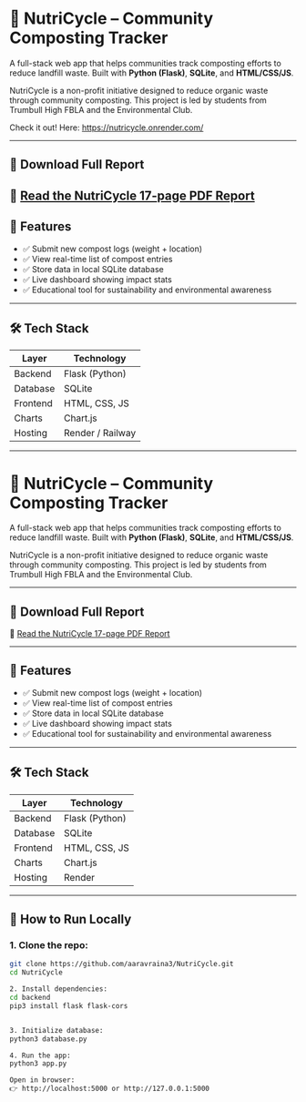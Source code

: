# 🌱 NutriCycle – Community Composting Tracker

A full-stack web app that helps communities track composting efforts to reduce landfill waste. Built with **Python (Flask)**, **SQLite**, and **HTML/CSS/JS**.

NutriCycle is a non-profit initiative designed to reduce organic waste through community composting. This project is led by students from Trumbull High FBLA and the Environmental Club.

Check it out! Here: https://nutricycle.onrender.com/

---

## 📄 Download Full Report

📄 [Read the NutriCycle 17-page PDF Report](https://github.com/aaravraina3/NutriCycle/raw/main/backend/static/NutriCycle.pdf )
---

## 🧾 Features

- ✅ Submit new compost logs (weight + location)
- ✅ View real-time list of compost entries
- ✅ Store data in local SQLite database
- ✅ Live dashboard showing impact stats
- ✅ Educational tool for sustainability and environmental awareness

---

## 🛠 Tech Stack

| Layer     | Technology        |
|----------|------------------|
| Backend  | Flask (Python)   |
| Database | SQLite           |
| Frontend | HTML, CSS, JS    |
| Charts   | Chart.js         |
| Hosting  | Render / Railway |

---

# 🌱 NutriCycle – Community Composting Tracker

A full-stack web app that helps communities track composting efforts to reduce landfill waste. Built with **Python (Flask)**, **SQLite**, and **HTML/CSS/JS**.

NutriCycle is a non-profit initiative designed to reduce organic waste through community composting. This project is led by students from Trumbull High FBLA and the Environmental Club.

---

## 📄 Download Full Report

📄 [Read the NutriCycle 17-page PDF Report](NutriCycle.pdf)

---

## 🧾 Features

- ✅ Submit new compost logs (weight + location)
- ✅ View real-time list of compost entries
- ✅ Store data in local SQLite database
- ✅ Live dashboard showing impact stats
- ✅ Educational tool for sustainability and environmental awareness

---

## 🛠 Tech Stack

| Layer     | Technology        |
|----------|------------------|
| Backend  | Flask (Python)   |
| Database | SQLite           |
| Frontend | HTML, CSS, JS    |
| Charts   | Chart.js         |
| Hosting  | Render|



---

## 🚀 How to Run Locally

### 1. Clone the repo:

```bash
git clone https://github.com/aaravraina3/NutriCycle.git 
cd NutriCycle

2. Install dependencies:
cd backend
pip3 install flask flask-cors


3. Initialize database:
python3 database.py

4. Run the app:
python3 app.py

Open in browser:
👉 http://localhost:5000 or http://127.0.0.1:5000
